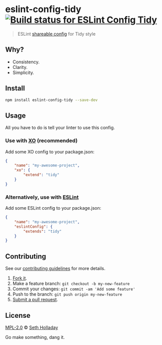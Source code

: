 # eslint-config-tidy [![Build status for ESLint Config Tidy](https://img.shields.io/circleci/project/sholladay/eslint-config-tidy/master.svg "Build Status")](https://circleci.com/gh/sholladay/eslint-config-tidy "Builds")

> ESLint [shareable config](http://eslint.org/docs/developer-guide/shareable-configs.html) for Tidy style

## Why?

 - Consistency.
 - Clarity.
 - Simplicity.

## Install

```sh
npm install eslint-config-tidy --save-dev
```

## Usage

All you have to do is tell your linter to use this config.

### Use with [XO](https://github.com/sindresorhus/xo) (recommended)

Add some XO config to your package.json:

```json
{
    "name": "my-awesome-project",
    "xo": {
        "extend": "tidy"
    }
}
```

### Alternatively, use with [ESLint](https://github.com/eslint/eslint)

Add some ESLint config to your package.json:

```json
{
    "name": "my-awesome-project",
    "eslintConfig": {
        "extends": "tidy"
    }
}
```

## Contributing

See our [contributing guidelines](https://github.com/sholladay/eslint-config-tidy/blob/master/CONTRIBUTING.md "Guidelines for participating in this project") for more details.

1. [Fork it](https://github.com/sholladay/eslint-config-tidy/fork).
2. Make a feature branch: `git checkout -b my-new-feature`
3. Commit your changes: `git commit -am 'Add some feature'`
4. Push to the branch: `git push origin my-new-feature`
5. [Submit a pull request](https://github.com/sholladay/eslint-config-tidy/compare "Submit code to this project for review").

## License

[MPL-2.0](https://github.com/sholladay/eslint-config-tidy/blob/master/LICENSE "License for eslint-config-tidy") © [Seth Holladay](https://seth-holladay.com "Author of eslint-config-tidy")

Go make something, dang it.
